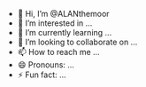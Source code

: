 - 👋 Hi, I’m @ALANthemoor
- 👀 I’m interested in ...
- 🌱 I’m currently learning ...
- 💞️ I’m looking to collaborate on ...
- 📫 How to reach me ...
- 😄 Pronouns: ...
- ⚡ Fun fact: ...

<!---
ALANthemoor/ALANthemoor is a ✨ special ✨ repository because its `README.md` (this file) appears on your GitHub profile.
You can click the Preview link to take a look at your changes.
--->
